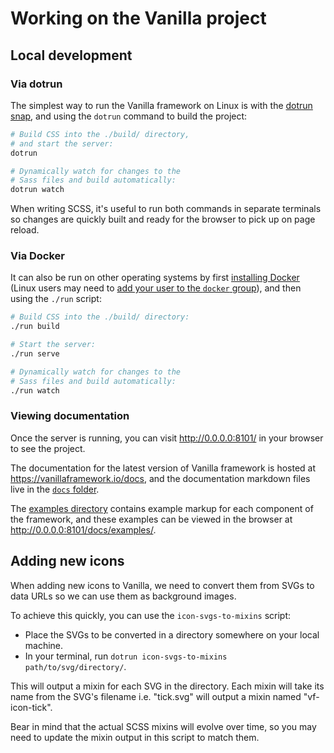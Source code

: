 # Working on the Vanilla project

## Local development

### Via dotrun

The simplest way to run the Vanilla framework on Linux is with the [dotrun snap](https://github.com/canonical-web-and-design/dotrun/), and using the `dotrun` command to build the project:

```bash
# Build CSS into the ./build/ directory,
# and start the server:
dotrun

# Dynamically watch for changes to the
# Sass files and build automatically:
dotrun watch
```

When writing SCSS, it's useful to run both commands in separate terminals so changes are quickly built and ready for the browser to pick up on page reload.

### Via Docker

It can also be run on other operating systems by first [installing Docker](https://docs.docker.com/engine/installation/) (Linux users may need to [add your user to the `docker` group](https://docs.docker.com/engine/installation/linux/linux-postinstall/)), and then using the `./run` script:

```bash
# Build CSS into the ./build/ directory:
./run build

# Start the server:
./run serve

# Dynamically watch for changes to the
# Sass files and build automatically:
./run watch
```

### Viewing documentation

Once the server is running, you can visit <http://0.0.0.0:8101/> in your browser to see the project.

The documentation for the latest version of Vanilla framework is hosted at <https://vanillaframework.io/docs>, and the documentation markdown files live in the [`docs` folder](/docs).

The [examples directory](/docs/examples) contains example markup for each component of the framework, and these examples can be viewed in the browser at <http://0.0.0.0:8101/docs/examples/>.

## Adding new icons

When adding new icons to Vanilla, we need to convert them from SVGs to data URLs so we can use them as background images.

To achieve this quickly, you can use the `icon-svgs-to-mixins` script:

- Place the SVGs to be converted in a directory somewhere on your local machine.
- In your terminal, run `dotrun icon-svgs-to-mixins path/to/svg/directory/`.

This will output a mixin for each SVG in the directory. Each mixin will take its name from the SVG's filename i.e. "tick.svg" will output a mixin named "vf-icon-tick".

Bear in mind that the actual SCSS mixins will evolve over time, so you may need to update the mixin output in this script to match them.

